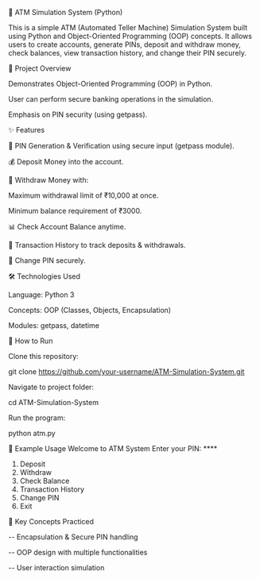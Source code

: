 🏦 ATM Simulation System (Python)

This is a simple ATM (Automated Teller Machine) Simulation System built using Python and Object-Oriented Programming (OOP) concepts.
It allows users to create accounts, generate PINs, deposit and withdraw money, check balances, view transaction history, and change their PIN securely.

📘 Project Overview

Demonstrates Object-Oriented Programming (OOP) in Python.

User can perform secure banking operations in the simulation.

Emphasis on PIN security (using getpass).

✨ Features

🔑 PIN Generation & Verification using secure input (getpass module).

💰 Deposit Money into the account.

💸 Withdraw Money with:

Maximum withdrawal limit of ₹10,000 at once.

Minimum balance requirement of ₹3000.

📊 Check Account Balance anytime.

📑 Transaction History to track deposits & withdrawals.

🔄 Change PIN securely.

🛠️ Technologies Used

Language: Python 3

Concepts: OOP (Classes, Objects, Encapsulation)

Modules: getpass, datetime

🚀 How to Run

Clone this repository:

git clone https://github.com/your-username/ATM-Simulation-System.git


Navigate to project folder:

cd ATM-Simulation-System


Run the program:

python atm.py

📌 Example Usage
Welcome to ATM System
Enter your PIN: ****
1. Deposit
2. Withdraw
3. Check Balance
4. Transaction History
5. Change PIN
6. Exit

📖 Key Concepts Practiced

-- Encapsulation & Secure PIN handling

-- OOP design with multiple functionalities

-- User interaction simulation
